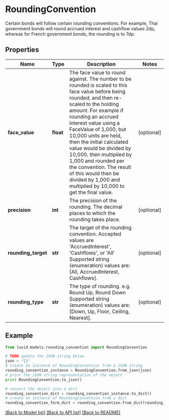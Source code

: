 # RoundingConvention

Certain bonds will follow certain rounding conventions.  For example, Thai government bonds will round accrued interest and cashflow values 2dp, whereas for  French government bonds, the rounding is to 7dp.

## Properties
Name | Type | Description | Notes
------------ | ------------- | ------------- | -------------
**face_value** | **float** | The face value to round against.  The number to be rounded is scaled to this face value before being rounded, and then re-scaled to the holding amount.  For example if rounding an accrued interest value using a FaceValue of 1,000, but 10,000 units are held,  then the initial calculated value would be divided by 10,000, then multiplied by 1,000 and rounded per the convention.  The result of this would then be divided by 1,000 and multiplied by 10,000 to get the final value. | [optional] 
**precision** | **int** | The precision of the rounding.  The decimal places to which the rounding takes place. | [optional] 
**rounding_target** | **str** | The target of the rounding convention.  Accepted values are &#39;AccruedInterest&#39;, &#39;Cashflows&#39;, or &#39;All&#39;    Supported string (enumeration) values are: [All, AccruedInterest, Cashflows]. | [optional] 
**rounding_type** | **str** | The type of rounding.  e.g. Round Up, Round Down    Supported string (enumeration) values are: [Down, Up, Floor, Ceiling, Nearest]. | [optional] 

## Example

```python
from lusid.models.rounding_convention import RoundingConvention

# TODO update the JSON string below
json = "{}"
# create an instance of RoundingConvention from a JSON string
rounding_convention_instance = RoundingConvention.from_json(json)
# print the JSON string representation of the object
print RoundingConvention.to_json()

# convert the object into a dict
rounding_convention_dict = rounding_convention_instance.to_dict()
# create an instance of RoundingConvention from a dict
rounding_convention_form_dict = rounding_convention.from_dict(rounding_convention_dict)
```
[[Back to Model list]](../README.md#documentation-for-models) [[Back to API list]](../README.md#documentation-for-api-endpoints) [[Back to README]](../README.md)


